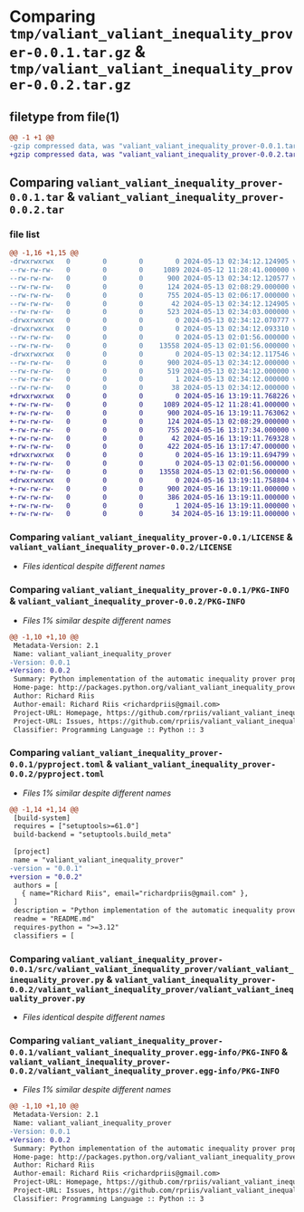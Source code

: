 # Comparing `tmp/valiant_valiant_inequality_prover-0.0.1.tar.gz` & `tmp/valiant_valiant_inequality_prover-0.0.2.tar.gz`

## filetype from file(1)

```diff
@@ -1 +1 @@
-gzip compressed data, was "valiant_valiant_inequality_prover-0.0.1.tar", last modified: Mon May 13 02:34:12 2024, max compression
+gzip compressed data, was "valiant_valiant_inequality_prover-0.0.2.tar", last modified: Thu May 16 13:19:11 2024, max compression
```

## Comparing `valiant_valiant_inequality_prover-0.0.1.tar` & `valiant_valiant_inequality_prover-0.0.2.tar`

### file list

```diff
@@ -1,16 +1,15 @@
-drwxrwxrwx   0        0        0        0 2024-05-13 02:34:12.124905 valiant_valiant_inequality_prover-0.0.1/
--rw-rw-rw-   0        0        0     1089 2024-05-12 11:28:41.000000 valiant_valiant_inequality_prover-0.0.1/LICENSE
--rw-rw-rw-   0        0        0      900 2024-05-13 02:34:12.120577 valiant_valiant_inequality_prover-0.0.1/PKG-INFO
--rw-rw-rw-   0        0        0      124 2024-05-13 02:08:29.000000 valiant_valiant_inequality_prover-0.0.1/README.md
--rw-rw-rw-   0        0        0      755 2024-05-13 02:06:17.000000 valiant_valiant_inequality_prover-0.0.1/pyproject.toml
--rw-rw-rw-   0        0        0       42 2024-05-13 02:34:12.124905 valiant_valiant_inequality_prover-0.0.1/setup.cfg
--rw-rw-rw-   0        0        0      523 2024-05-13 02:34:03.000000 valiant_valiant_inequality_prover-0.0.1/setup.py
-drwxrwxrwx   0        0        0        0 2024-05-13 02:34:12.070777 valiant_valiant_inequality_prover-0.0.1/src/
-drwxrwxrwx   0        0        0        0 2024-05-13 02:34:12.093310 valiant_valiant_inequality_prover-0.0.1/src/valiant_valiant_inequality_prover/
--rw-rw-rw-   0        0        0        0 2024-05-13 02:01:56.000000 valiant_valiant_inequality_prover-0.0.1/src/valiant_valiant_inequality_prover/__init__.py
--rw-rw-rw-   0        0        0    13558 2024-05-13 02:01:56.000000 valiant_valiant_inequality_prover-0.0.1/src/valiant_valiant_inequality_prover/valiant_valiant_inequality_prover.py
-drwxrwxrwx   0        0        0        0 2024-05-13 02:34:12.117546 valiant_valiant_inequality_prover-0.0.1/valiant_valiant_inequality_prover.egg-info/
--rw-rw-rw-   0        0        0      900 2024-05-13 02:34:12.000000 valiant_valiant_inequality_prover-0.0.1/valiant_valiant_inequality_prover.egg-info/PKG-INFO
--rw-rw-rw-   0        0        0      519 2024-05-13 02:34:12.000000 valiant_valiant_inequality_prover-0.0.1/valiant_valiant_inequality_prover.egg-info/SOURCES.txt
--rw-rw-rw-   0        0        0        1 2024-05-13 02:34:12.000000 valiant_valiant_inequality_prover-0.0.1/valiant_valiant_inequality_prover.egg-info/dependency_links.txt
--rw-rw-rw-   0        0        0       38 2024-05-13 02:34:12.000000 valiant_valiant_inequality_prover-0.0.1/valiant_valiant_inequality_prover.egg-info/top_level.txt
+drwxrwxrwx   0        0        0        0 2024-05-16 13:19:11.768226 valiant_valiant_inequality_prover-0.0.2/
+-rw-rw-rw-   0        0        0     1089 2024-05-12 11:28:41.000000 valiant_valiant_inequality_prover-0.0.2/LICENSE
+-rw-rw-rw-   0        0        0      900 2024-05-16 13:19:11.763062 valiant_valiant_inequality_prover-0.0.2/PKG-INFO
+-rw-rw-rw-   0        0        0      124 2024-05-13 02:08:29.000000 valiant_valiant_inequality_prover-0.0.2/README.md
+-rw-rw-rw-   0        0        0      755 2024-05-16 13:17:34.000000 valiant_valiant_inequality_prover-0.0.2/pyproject.toml
+-rw-rw-rw-   0        0        0       42 2024-05-16 13:19:11.769328 valiant_valiant_inequality_prover-0.0.2/setup.cfg
+-rw-rw-rw-   0        0        0      422 2024-05-16 13:17:47.000000 valiant_valiant_inequality_prover-0.0.2/setup.py
+drwxrwxrwx   0        0        0        0 2024-05-16 13:19:11.694799 valiant_valiant_inequality_prover-0.0.2/valiant_valiant_inequality_prover/
+-rw-rw-rw-   0        0        0        0 2024-05-13 02:01:56.000000 valiant_valiant_inequality_prover-0.0.2/valiant_valiant_inequality_prover/__init__.py
+-rw-rw-rw-   0        0        0    13558 2024-05-13 02:01:56.000000 valiant_valiant_inequality_prover-0.0.2/valiant_valiant_inequality_prover/valiant_valiant_inequality_prover.py
+drwxrwxrwx   0        0        0        0 2024-05-16 13:19:11.758804 valiant_valiant_inequality_prover-0.0.2/valiant_valiant_inequality_prover.egg-info/
+-rw-rw-rw-   0        0        0      900 2024-05-16 13:19:11.000000 valiant_valiant_inequality_prover-0.0.2/valiant_valiant_inequality_prover.egg-info/PKG-INFO
+-rw-rw-rw-   0        0        0      386 2024-05-16 13:19:11.000000 valiant_valiant_inequality_prover-0.0.2/valiant_valiant_inequality_prover.egg-info/SOURCES.txt
+-rw-rw-rw-   0        0        0        1 2024-05-16 13:19:11.000000 valiant_valiant_inequality_prover-0.0.2/valiant_valiant_inequality_prover.egg-info/dependency_links.txt
+-rw-rw-rw-   0        0        0       34 2024-05-16 13:19:11.000000 valiant_valiant_inequality_prover-0.0.2/valiant_valiant_inequality_prover.egg-info/top_level.txt
```

### Comparing `valiant_valiant_inequality_prover-0.0.1/LICENSE` & `valiant_valiant_inequality_prover-0.0.2/LICENSE`

 * *Files identical despite different names*

### Comparing `valiant_valiant_inequality_prover-0.0.1/PKG-INFO` & `valiant_valiant_inequality_prover-0.0.2/PKG-INFO`

 * *Files 1% similar despite different names*

```diff
@@ -1,10 +1,10 @@
 Metadata-Version: 2.1
 Name: valiant_valiant_inequality_prover
-Version: 0.0.1
+Version: 0.0.2
 Summary: Python implementation of the automatic inequality prover proposed by Valiant & Valiant (https://doi.org/10.1137/151002526)
 Home-page: http://packages.python.org/valiant_valiant_inequality_prover
 Author: Richard Riis
 Author-email: Richard Riis <richardpriis@gmail.com>
 Project-URL: Homepage, https://github.com/rpriis/valiant_valiant_inequality_prover
 Project-URL: Issues, https://github.com/rpriis/valiant_valiant_inequality_prover/issues
 Classifier: Programming Language :: Python :: 3
```

### Comparing `valiant_valiant_inequality_prover-0.0.1/pyproject.toml` & `valiant_valiant_inequality_prover-0.0.2/pyproject.toml`

 * *Files 1% similar despite different names*

```diff
@@ -1,14 +1,14 @@
 [build-system]
 requires = ["setuptools>=61.0"]
 build-backend = "setuptools.build_meta"
 
 [project]
 name = "valiant_valiant_inequality_prover"
-version = "0.0.1"
+version = "0.0.2"
 authors = [
   { name="Richard Riis", email="richardpriis@gmail.com" },
 ]
 description = "Python implementation of the automatic inequality prover proposed by Valiant & Valiant (https://doi.org/10.1137/151002526)"
 readme = "README.md"
 requires-python = ">=3.12"
 classifiers = [
```

### Comparing `valiant_valiant_inequality_prover-0.0.1/src/valiant_valiant_inequality_prover/valiant_valiant_inequality_prover.py` & `valiant_valiant_inequality_prover-0.0.2/valiant_valiant_inequality_prover/valiant_valiant_inequality_prover.py`

 * *Files identical despite different names*

### Comparing `valiant_valiant_inequality_prover-0.0.1/valiant_valiant_inequality_prover.egg-info/PKG-INFO` & `valiant_valiant_inequality_prover-0.0.2/valiant_valiant_inequality_prover.egg-info/PKG-INFO`

 * *Files 1% similar despite different names*

```diff
@@ -1,10 +1,10 @@
 Metadata-Version: 2.1
 Name: valiant_valiant_inequality_prover
-Version: 0.0.1
+Version: 0.0.2
 Summary: Python implementation of the automatic inequality prover proposed by Valiant & Valiant (https://doi.org/10.1137/151002526)
 Home-page: http://packages.python.org/valiant_valiant_inequality_prover
 Author: Richard Riis
 Author-email: Richard Riis <richardpriis@gmail.com>
 Project-URL: Homepage, https://github.com/rpriis/valiant_valiant_inequality_prover
 Project-URL: Issues, https://github.com/rpriis/valiant_valiant_inequality_prover/issues
 Classifier: Programming Language :: Python :: 3
```

